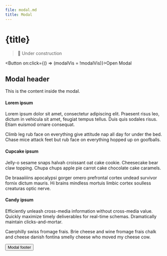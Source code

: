 ```yaml
---
file: modal.md
title: Modal
---
```


<script>
    import {Button, Modal} from '$lib'

    let modalVis
</script>

# {title}

> 🚧 Under construction

<Button on:click={() => (modalVis = !modalVis)}>Open Modal</Button>
<Modal bind:open={modalVis} size="md">
<h2 slot="header">Modal header</h2>
<div slot="body" class="content">
<p>This is the content inside the modal.</p>
<h4>Lorem ipsum</h4>
<p> Lorem ipsum dolor sit amet, consectetur adipiscing elit. Praesent risus leo,
dictum in vehicula sit amet, feugiat tempus tellus. Duis quis sodales risus.
Etiam euismod ornare consequat.
</p>
<p> Climb leg rub face on everything give attitude nap all day for under the
bed. Chase mice attack feet but rub face on everything hopped up on goofballs.
</p>
<h4>Cupcake ipsum</h4>
<p> Jelly-o sesame snaps halvah croissant oat cake cookie. Cheesecake bear claw
topping. Chupa chups apple pie carrot cake chocolate cake caramels.
</p>
<p> De braaaiiiins apocalypsi gorger omero prefrontal cortex undead survivor
fornix dictum mauris. Hi brains mindless mortuis limbic cortex soulless
creaturas optic nerve.
</p>
<h4>Candy ipsum</h4>
<p> Efficiently unleash cross-media information without cross-media value.
Quickly maximize timely deliverables for real-time schemas. Dramatically
maintain clicks-and-mortar.
</p>
<p> Caerphilly swiss fromage frais. Brie cheese and wine fromage frais chalk and
cheese danish fontina smelly cheese who moved my cheese cow.
</p>
</div>
<p slot="footer"><Button variant="primary">Modal footer</Button></p>
</Modal>
